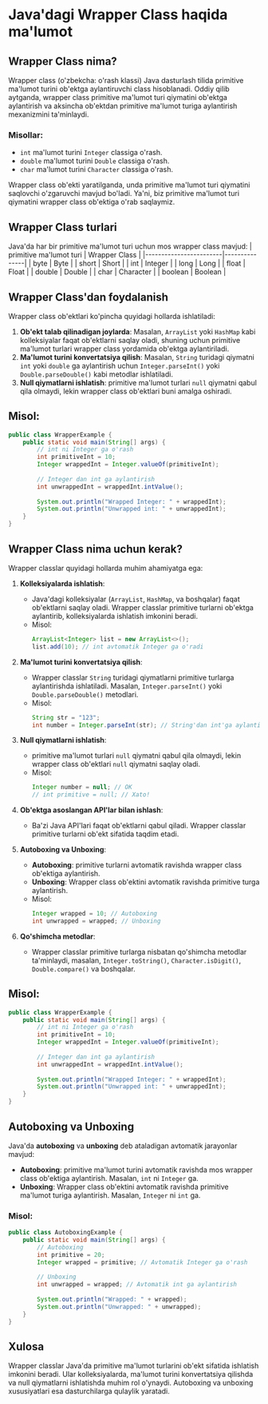 # Java'dagi Wrapper Class haqida ma'lumot

## Wrapper Class nima?
Wrapper class (o'zbekcha: o'rash klassi) Java dasturlash tilida primitive ma'lumot turini ob'ektga aylantiruvchi class hisoblanadi. Oddiy qilib aytganda, wrapper class primitive ma'lumot turi qiymatini ob'ektga aylantirish va aksincha ob'ektdan primitive ma'lumot turiga aylantirish mexanizmini ta'minlaydi.

### Misollar:
- `int` ma'lumot turini `Integer` classiga o'rash.
- `double` ma'lumot turini `Double` classiga o'rash.
- `char` ma'lumot turini `Character` classiga o'rash.

Wrapper class ob'ekti yaratilganda, unda primitive ma'lumot turi qiymatini saqlovchi o'zgaruvchi mavjud bo'ladi. Ya'ni, biz primitive ma'lumot turi qiymatini wrapper class ob'ektiga o'rab saqlaymiz.

## Wrapper Class turlari
Java'da har bir primitive ma'lumot turi uchun mos wrapper class mavjud:
| primitive ma'lumot turi | Wrapper Class |
|------------------------|---------------|
| byte                   | Byte          |
| short                  | Short         |
| int                    | Integer       |
| long                   | Long          |
| float                  | Float         |
| double                 | Double        |
| char                   | Character     |
| boolean                | Boolean       |

## Wrapper Class'dan foydalanish
Wrapper class ob'ektlari ko'pincha quyidagi hollarda ishlatiladi:
1. **Ob'ekt talab qilinadigan joylarda**: Masalan, `ArrayList` yoki `HashMap` kabi kolleksiyalar faqat ob'ektlarni saqlay oladi, shuning uchun primitive ma'lumot turlari wrapper class yordamida ob'ektga aylantiriladi.
2. **Ma'lumot turini konvertatsiya qilish**: Masalan, `String` turidagi qiymatni `int` yoki `double` ga aylantirish uchun `Integer.parseInt()` yoki `Double.parseDouble()` kabi metodlar ishlatiladi.
3. **Null qiymatlarni ishlatish**: primitive ma'lumot turlari `null` qiymatni qabul qila olmaydi, lekin wrapper class ob'ektlari buni amalga oshiradi.

## Misol:
```java
public class WrapperExample {
    public static void main(String[] args) {
        // int ni Integer ga o'rash
        int primitiveInt = 10;
        Integer wrappedInt = Integer.valueOf(primitiveInt);
        
        // Integer dan int ga aylantirish
        int unwrappedInt = wrappedInt.intValue();
        
        System.out.println("Wrapped Integer: " + wrappedInt);
        System.out.println("Unwrapped int: " + unwrappedInt);
    }
}
```

## Wrapper Class nima uchun kerak?
Wrapper classlar quyidagi hollarda muhim ahamiyatga ega:
1. **Kolleksiyalarda ishlatish**:
   - Java'dagi kolleksiyalar (`ArrayList`, `HashMap`, va boshqalar) faqat ob'ektlarni saqlay oladi. Wrapper classlar primitive turlarni ob'ektga aylantirib, kolleksiyalarda ishlatish imkonini beradi.
   - Misol:
     ```java
     ArrayList<Integer> list = new ArrayList<>();
     list.add(10); // int avtomatik Integer ga o'radi
     ```

2. **Ma'lumot turini konvertatsiya qilish**:
   - Wrapper classlar `String` turidagi qiymatlarni primitive turlarga aylantirishda ishlatiladi. Masalan, `Integer.parseInt()` yoki `Double.parseDouble()` metodlari.
   - Misol:
     ```java
     String str = "123";
     int number = Integer.parseInt(str); // String'dan int'ga aylantirish
     ```

3. **Null qiymatlarni ishlatish**:
   - primitive ma'lumot turlari `null` qiymatni qabul qila olmaydi, lekin wrapper class ob'ektlari `null` qiymatni saqlay oladi.
   - Misol:
     ```java
     Integer number = null; // OK
     // int primitive = null; // Xato!
     ```

4. **Ob'ektga asoslangan API'lar bilan ishlash**:
   - Ba'zi Java API'lari faqat ob'ektlarni qabul qiladi. Wrapper classlar primitive turlarni ob'ekt sifatida taqdim etadi.

5. **Autoboxing va Unboxing**:
   - **Autoboxing**: primitive turlarni avtomatik ravishda wrapper class ob'ektiga aylantirish.
   - **Unboxing**: Wrapper class ob'ektini avtomatik ravishda primitive turga aylantirish.
   - Misol:
     ```java
     Integer wrapped = 10; // Autoboxing
     int unwrapped = wrapped; // Unboxing
     ```

6. **Qo'shimcha metodlar**:
   - Wrapper classlar primitive turlarga nisbatan qo'shimcha metodlar ta'minlaydi, masalan, `Integer.toString()`, `Character.isDigit()`, `Double.compare()` va boshqalar.

## Misol:
```java
public class WrapperExample {
    public static void main(String[] args) {
        // int ni Integer ga o'rash
        int primitiveInt = 10;
        Integer wrappedInt = Integer.valueOf(primitiveInt);
        
        // Integer dan int ga aylantirish
        int unwrappedInt = wrappedInt.intValue();
        
        System.out.println("Wrapped Integer: " + wrappedInt);
        System.out.println("Unwrapped int: " + unwrappedInt);
    }
}
```

## Autoboxing va Unboxing
Java'da **autoboxing** va **unboxing** deb ataladigan avtomatik jarayonlar mavjud:
- **Autoboxing**: primitive ma'lumot turini avtomatik ravishda mos wrapper class ob'ektiga aylantirish. Masalan, `int` ni `Integer` ga.
- **Unboxing**: Wrapper class ob'ektini avtomatik ravishda primitive ma'lumot turiga aylantirish. Masalan, `Integer` ni `int` ga.

### Misol:
```java
public class AutoboxingExample {
    public static void main(String[] args) {
        // Autoboxing
        int primitive = 20;
        Integer wrapped = primitive; // Avtomatik Integer ga o'rash
        
        // Unboxing
        int unwrapped = wrapped; // Avtomatik int ga aylantirish
        
        System.out.println("Wrapped: " + wrapped);
        System.out.println("Unwrapped: " + unwrapped);
    }
}
```

## Xulosa
Wrapper classlar Java'da primitive ma'lumot turlarini ob'ekt sifatida ishlatish imkonini beradi. Ular kolleksiyalarda, ma'lumot turini konvertatsiya qilishda va null qiymatlarni ishlatishda muhim rol o'ynaydi. Autoboxing va unboxing xususiyatlari esa dasturchilarga qulaylik yaratadi.
